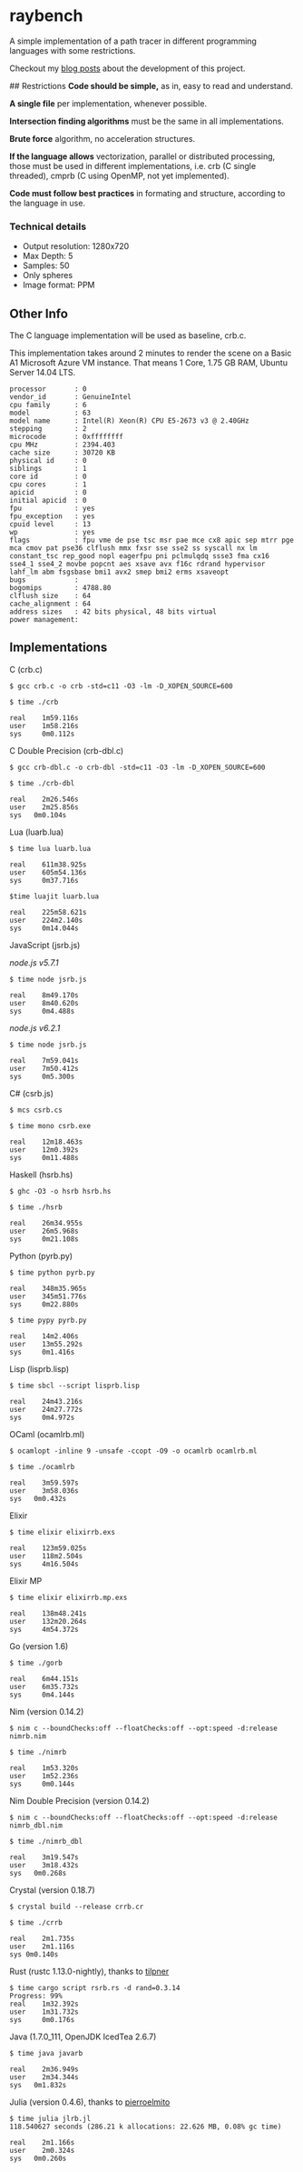 # raybench

A simple implementation of a path tracer in different programming languages with some restrictions.

Checkout my [blog posts](http://eccentricdevelopments.com/programming-language-comparison-summary/) about the development of this project.

## Restrictions
**Code should be simple,** as in, easy to read and understand.

**A single file** per implementation, whenever possible.

**Intersection finding algorithms** must be the same in all implementations.

**Brute force** algorithm, no acceleration structures.

**If the language allows** vectorization, parallel or distributed processing, those must be used in different implementations, i.e. crb (C single threaded), cmprb (C using OpenMP, not yet implemented).

**Code must follow best practices** in formating and structure, according to the language in use.

### Technical details
* Output resolution: 1280x720
* Max Depth: 5
* Samples: 50
* Only spheres
* Image format: PPM

## Other Info
The C language implementation will be used as baseline, crb.c. 

This implementation takes around 2 minutes to render the scene on a Basic A1 Microsoft Azure VM instance. That means 1 Core, 1.75 GB RAM, Ubuntu Server 14.04 LTS.

```
processor       : 0
vendor_id       : GenuineIntel
cpu family      : 6
model           : 63
model name      : Intel(R) Xeon(R) CPU E5-2673 v3 @ 2.40GHz
stepping        : 2
microcode       : 0xffffffff
cpu MHz         : 2394.403
cache size      : 30720 KB
physical id     : 0
siblings        : 1
core id         : 0
cpu cores       : 1
apicid          : 0
initial apicid  : 0
fpu             : yes
fpu_exception   : yes
cpuid level     : 13
wp              : yes
flags           : fpu vme de pse tsc msr pae mce cx8 apic sep mtrr pge mca cmov pat pse36 clflush mmx fxsr sse sse2 ss syscall nx lm constant_tsc rep_good nopl eagerfpu pni pclmulqdq ssse3 fma cx16 sse4_1 sse4_2 movbe popcnt aes xsave avx f16c rdrand hypervisor lahf_lm abm fsgsbase bmi1 avx2 smep bmi2 erms xsaveopt
bugs            :
bogomips        : 4788.80
clflush size    : 64
cache_alignment : 64
address sizes   : 42 bits physical, 48 bits virtual
power management:
```

## Implementations

C (crb.c)

```
$ gcc crb.c -o crb -std=c11 -O3 -lm -D_XOPEN_SOURCE=600
```

```
$ time ./crb

real    1m59.116s
user    1m58.216s
sys     0m0.112s
```

C Double Precision (crb-dbl.c)

```
$ gcc crb-dbl.c -o crb-dbl -std=c11 -O3 -lm -D_XOPEN_SOURCE=600
```

```
$ time ./crb-dbl 

real	2m26.546s
user	2m25.856s
sys	  0m0.104s
```

Lua (luarb.lua)
```
$ time lua luarb.lua 

real    611m38.925s
user    605m54.136s
sys     0m37.716s
```
```
$time luajit luarb.lua 

real    225m58.621s
user    224m2.140s
sys     0m14.044s
```
JavaScript (jsrb.js)

*node.js v5.7.1*
```
$ time node jsrb.js 

real    8m49.170s
user    8m40.620s
sys     0m4.488s
```

*node.js v6.2.1*
```
$ time node jsrb.js 

real    7m59.041s
user    7m50.412s
sys     0m5.300s
```

C# (csrb.js)
```
$ mcs csrb.cs
```

```
$ time mono csrb.exe 

real    12m18.463s
user    12m0.392s
sys     0m11.488s
```

Haskell (hsrb.hs)
```
$ ghc -O3 -o hsrb hsrb.hs
```
```
$ time ./hsrb

real    26m34.955s
user    26m5.968s
sys     0m21.108s
```

Python (pyrb.py)
```
$ time python pyrb.py 

real    348m35.965s
user    345m51.776s
sys     0m22.880s
```
```
$ time pypy pyrb.py

real    14m2.406s
user    13m55.292s
sys     0m1.416s
```

Lisp (lisprb.lisp)
```
$ time sbcl --script lisprb.lisp 

real    24m43.216s
user    24m27.772s
sys     0m4.972s
```

OCaml (ocamlrb.ml)

```
$ ocamlopt -inline 9 -unsafe -ccopt -O9 -o ocamlrb ocamlrb.ml
```

```
$ time ./ocamlrb 

real	3m59.597s
user	3m58.036s
sys	  0m0.432s
```

Elixir
```
$ time elixir elixirrb.exs

real    123m59.025s
user    118m2.504s
sys     4m16.504s
```

Elixir MP
```
$ time elixir elixirrb.mp.exs

real    138m48.241s
user    132m20.264s
sys     4m54.372s
```

Go (version 1.6)
```
$ time ./gorb

real    6m44.151s
user    6m35.732s
sys     0m4.144s
```

Nim (version 0.14.2)
```
$ nim c --boundChecks:off --floatChecks:off --opt:speed -d:release nimrb.nim
```
```
$ time ./nimrb

real    1m53.320s
user    1m52.236s
sys     0m0.144s
```

Nim Double Precision (version 0.14.2)
```
$ nim c --boundChecks:off --floatChecks:off --opt:speed -d:release nimrb_dbl.nim
```
```
$ time ./nimrb_dbl 

real	3m19.547s
user	3m18.432s
sys	  0m0.268s
```

Crystal (version 0.18.7)
```
$ crystal build --release crrb.cr
```

```
$ time ./crrb 

real	2m1.735s
user	2m1.116s
sys	0m0.140s
```

Rust (rustc 1.13.0-nightly), thanks to [tilpner](https://github.com/tilpner)
```
$ time cargo script rsrb.rs -d rand=0.3.14
Progress: 99%
real    1m32.392s
user    1m31.732s
sys     0m0.176s
```

Java (1.7.0_111, OpenJDK IcedTea 2.6.7)
```
$ time java javarb 

real	2m36.949s
user	2m34.344s
sys	  0m1.832s
```
Julia (version 0.4.6), thanks to [pierroelmito](https://github.com/pierroelmito)
```
$ time julia jlrb.jl 
118.540627 seconds (286.21 k allocations: 22.626 MB, 0.08% gc time)

real	2m1.166s
user	2m0.324s
sys	  0m0.260s
```
```
